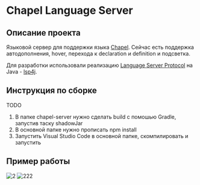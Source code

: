 # Chapel Language Server
## Описание проекта
Языковой сервер для поддержки языка [Chapel](https://chapel-lang.org/). Сейчас есть поддержка автодополнения, hover, перехода к declaration и definition и подсветка.

Для разработки использовали реализацию [Language Server Protocol](https://microsoft.github.io/language-server-protocol/) на Java - [lsp4j](https://github.com/eclipse/lsp4j).

## Инструкция по сборке
TODO
1. В папке chapel-server нужно сделать build с помошью Gradle, запустив таску shadowJar
2. В основной папке нужно прописать npm install
3. Запустить Visual Studio Code в основной папке, скомпилировать и запустить

## Пример работы
![2](https://user-images.githubusercontent.com/64271239/176164852-36445682-d95c-465a-9173-7759a493ab98.gif)
![222](https://user-images.githubusercontent.com/64271239/176165206-240af9dc-2440-40f2-be0d-2c5a8681d069.gif)
